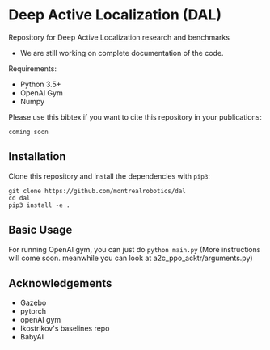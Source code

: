 # Deep Active Localization (DAL)
Repository for Deep Active Localization research and benchmarks
- We are still working on complete documentation of the code. 

Requirements:
- Python 3.5+
- OpenAI Gym
- Numpy

Please use this bibtex if you want to cite this repository in your publications:
```
coming soon
```

## Installation

Clone this repository and install the dependencies with `pip3`:

```
git clone https://github.com/montrealrobotics/dal
cd dal
pip3 install -e .
```

## Basic Usage
For running OpenAI gym, you can just do `python main.py` (More instructions will come soon. meanwhile you can look at a2c_ppo_acktr/arguments.py)

## Acknowledgements
- Gazebo
- pytorch
- openAI gym
- Ikostrikov's baselines repo
- BabyAI
